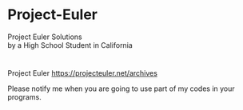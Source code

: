# Project-Euler
Project Euler Solutions  
by a High School Student in California  
#  
  
Project Euler https://projecteuler.net/archives  

Please notify me when you are going to use part of my codes in your programs.
